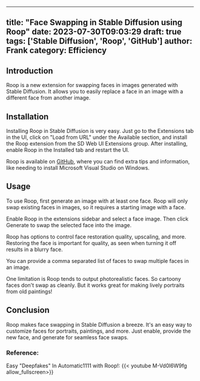 
---
title: "Face Swapping in Stable Diffusion using Roop"
date: 2023-07-30T09:03:29
draft: true
tags: ['Stable Diffusion', 'Roop', 'GitHub']
author: Frank
category: Efficiency
---

## Introduction

Roop is a new extension for swapping faces in images generated with Stable Diffusion. It allows you to easily replace a face in an image with a different face from another image.

## Installation

Installing Roop in Stable Diffusion is very easy. Just go to the Extensions tab in the UI, click on "Load from URL" under the Available section, and install the Roop extension from the SD Web UI Extensions group. After installing, enable Roop in the Installed tab and restart the UI.

Roop is available on [GitHub](https://github.com/Automatic1111/stable-diffusion-webui-Roop), where you can find extra tips and information, like needing to install Microsoft Visual Studio on Windows.

## Usage

To use Roop, first generate an image with at least one face. Roop will only swap existing faces in images, so it requires a starting image with a face.

Enable Roop in the extensions sidebar and select a face image. Then click Generate to swap the selected face into the image.

Roop has options to control face restoration quality, upscaling, and more. Restoring the face is important for quality, as seen when turning it off results in a blurry face.

You can provide a comma separated list of faces to swap multiple faces in an image.

One limitation is Roop tends to output photorealistic faces. So cartoony faces don't swap as cleanly. But it works great for making lively portraits from old paintings!

## Conclusion

Roop makes face swapping in Stable Diffusion a breeze. It's an easy way to customize faces for portraits, paintings, and more. Just enable, provide the new face, and generate for seamless face swaps.


### Reference:
Easy "Deepfakes" In Automatic1111 with Roop!:
{{< youtube M-Vd0l6W9fg allow_fullscreen>}}
        